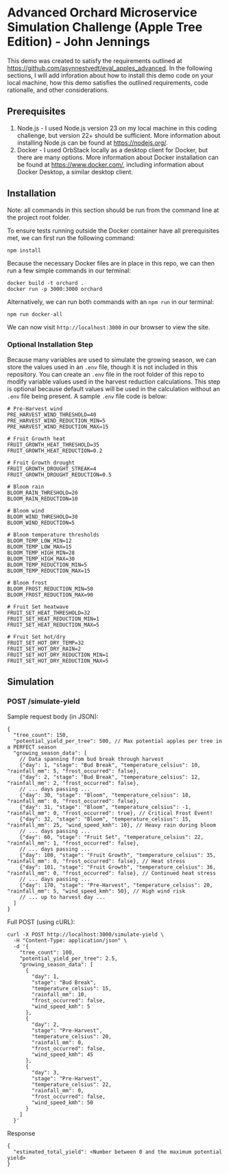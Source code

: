 # Advanced Orchard Microservice Simulation Challenge (Apple Tree Edition) - John Jennings

This demo was created to satisfy the requirements outlined at https://github.com/asynnestvedt/eval_apples_advanced. In the following sections, I will add inforation about how to install this demo code on your local machine, how this demo satisfies the outlined requirements, code rationalle, and other considerations. 

## Prerequisites

1. Node.js - I used Node.js version 23 on my local machine in this coding challenge, but version 22+ should be sufficient. More information about installing Node.js can be found at https://nodejs.org/.
2. Docker - I used OrbStack locally as a desktop client for Docker, but there are many options. More information about Docker installation can be found at https://www.docker.com/, including information about Docker Desktop, a similar desktop client.

## Installation
Note: all commands in this section should be run from the command line at the project root folder.

To ensure tests running outside the Docker container have all prerequisites met, we can first run the following command:
```
npm install
```
Because the necessary Docker files are in place in this repo, we can then run a few simple commands in our terminal:
```
docker build -t orchard .
docker run -p 3000:3000 orchard
```
Alternatively, we can run both commands with an `npm run` in our terminal:
```
npm run docker-all
```

We can now visit `http://localhost:3000` in our browser to view the site.

### Optional Installation Step
Because many variables are used to simulate the growing season, we can store the values used in an `.env` file, though it is not included in this repository. You can create an `.env` file in the root folder of this repo to modify variable values used in the harvest reduction calculations. This step is optional because default values will be used in the calculation without an `.env` file being present. A sample `.env` file code is below:
```
# Pre-Harvest wind
PRE_HARVEST_WIND_THRESHOLD=40
PRE_HARVEST_WIND_REDUCTION_MIN=5
PRE_HARVEST_WIND_REDUCTION_MAX=15

# Fruit Growth heat
FRUIT_GROWTH_HEAT_THRESHOLD=35
FRUIT_GROWTH_HEAT_REDUCTION=0.2

# Fruit Growth drought
FRUIT_GROWTH_DROUGHT_STREAK=4
FRUIT_GROWTH_DROUGHT_REDUCTION=0.5

# Bloom rain
BLOOM_RAIN_THRESHOLD=20
BLOOM_RAIN_REDUCTION=10

# Bloom wind
BLOOM_WIND_THRESHOLD=30
BLOOM_WIND_REDUCTION=5

# Bloom temperature thresholds
BLOOM_TEMP_LOW_MIN=12
BLOOM_TEMP_LOW_MAX=15
BLOOM_TEMP_HIGH_MIN=28
BLOOM_TEMP_HIGH_MAX=30
BLOOM_TEMP_REDUCTION_MIN=5
BLOOM_TEMP_REDUCTION_MAX=15

# Bloom frost
BLOOM_FROST_REDUCTION_MIN=50
BLOOM_FROST_REDUCTION_MAX=90

# Fruit Set heatwave
FRUIT_SET_HEAT_THRESHOLD=32
FRUIT_SET_HEAT_REDUCTION_MIN=1
FRUIT_SET_HEAT_REDUCTION_MAX=5

# Fruit Set hot/dry
FRUIT_SET_HOT_DRY_TEMP=32
FRUIT_SET_HOT_DRY_RAIN=2
FRUIT_SET_HOT_DRY_REDUCTION_MIN=1
FRUIT_SET_HOT_DRY_REDUCTION_MAX=5
```

## Simulation

### POST /simulate-yield

Sample request body (in JSON):
```
{
  "tree_count": 150,
  "potential_yield_per_tree": 500, // Max potential apples per tree in a PERFECT season
  "growing_season_data": [
    // Data spanning from bud break through harvest
    {"day": 1, "stage": "Bud Break", "temperature_celsius": 10, "rainfall_mm": 5, "frost_occurred": false},
    {"day": 2, "stage": "Bud Break", "temperature_celsius": 12, "rainfall_mm": 2, "frost_occurred": false},
    // ... days passing ...
    {"day": 30, "stage": "Bloom", "temperature_celsius": 18, "rainfall_mm": 0, "frost_occurred": false},
    {"day": 31, "stage": "Bloom", "temperature_celsius": -1, "rainfall_mm": 0, "frost_occurred": true}, // Critical Frost Event!
    {"day": 32, "stage": "Bloom", "temperature_celsius": 15, "rainfall_mm": 25, "wind_speed_kmh": 10}, // Heavy rain during bloom
    // ... days passing ...
    {"day": 60, "stage": "Fruit Set", "temperature_celsius": 22, "rainfall_mm": 1, "frost_occurred": false},
    // ... days passing ...
    {"day": 100, "stage": "Fruit Growth", "temperature_celsius": 35, "rainfall_mm": 0, "frost_occurred": false}, // Heat stress
    {"day": 101, "stage": "Fruit Growth", "temperature_celsius": 36, "rainfall_mm": 0, "frost_occurred": false}, // Continued heat stress
    // ... days passing ...
    {"day": 170, "stage": "Pre-Harvest", "temperature_celsius": 20, "rainfall_mm": 5, "wind_speed_kmh": 50}, // High wind risk
    // ... up to harvest day ...
  ]
}
```
Full POST (using cURL):
```
curl -X POST http://localhost:3000/simulate-yield \
  -H "Content-Type: application/json" \
  -d '{
    "tree_count": 100,
    "potential_yield_per_tree": 2.5,
    "growing_season_data": [
      { 
        "day": 1, 
        "stage": "Bud Break", 
        "temperature_celsius": 15, 
        "rainfall_mm": 10, 
        "frost_occurred": false, 
        "wind_speed_kmh": 5 
      },
      { 
        "day": 2, 
        "stage": "Pre-Harvest", 
        "temperature_celsius": 20, 
        "rainfall_mm": 0, 
        "frost_occurred": false, 
        "wind_speed_kmh": 45 
      },
      { 
        "day": 3, 
        "stage": "Pre-Harvest", 
        "temperature_celsius": 22, 
        "rainfall_mm": 0, 
        "frost_occurred": false, 
        "wind_speed_kmh": 50 
      }
    ]
  }'
```
Response
```
{
  "estimated_total_yield": <Number between 0 and the maximum potential yield>
}
```
